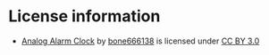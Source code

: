# License information
* [Analog Alarm Clock](https://freesound.org/people/bone666138/sounds/198841/) by [bone666138](https://freesound.org/people/bone666138/) is licensed under [CC BY 3.0](https://creativecommons.org/licenses/by/3.0/)
